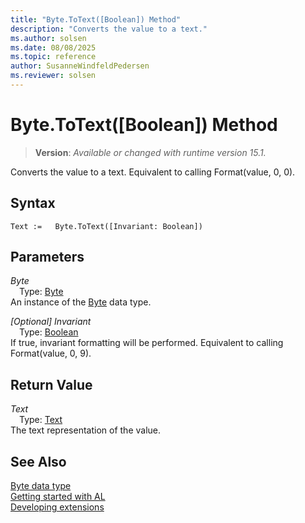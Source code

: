 ```yaml
---
title: "Byte.ToText([Boolean]) Method"
description: "Converts the value to a text."
ms.author: solsen
ms.date: 08/08/2025
ms.topic: reference
author: SusanneWindfeldPedersen
ms.reviewer: solsen
---
```

[//]: # (START>DO_NOT_EDIT)
[//]: # (IMPORTANT:Do not edit any of the content between here and the END>DO_NOT_EDIT.)
[//]: # (Any modifications should be made in the .xml files in the ModernDev repo.)
# Byte.ToText([Boolean]) Method
> **Version**: _Available or changed with runtime version 15.1._

Converts the value to a text. Equivalent to calling Format(value, 0, 0).


## Syntax
```AL
Text :=   Byte.ToText([Invariant: Boolean])
```
## Parameters
*Byte*  
&emsp;Type: [Byte](byte-data-type.md)  
An instance of the [Byte](byte-data-type.md) data type.  

*[Optional] Invariant*  
&emsp;Type: [Boolean](../boolean/boolean-data-type.md)  
If true, invariant formatting will be performed. Equivalent to calling Format(value, 0, 9).  


## Return Value
*Text*  
&emsp;Type: [Text](../text/text-data-type.md)  
The text representation of the value.


[//]: # (IMPORTANT: END>DO_NOT_EDIT)
## See Also
[Byte data type](byte-data-type.md)  
[Getting started with AL](../../devenv-get-started.md)  
[Developing extensions](../../devenv-dev-overview.md)